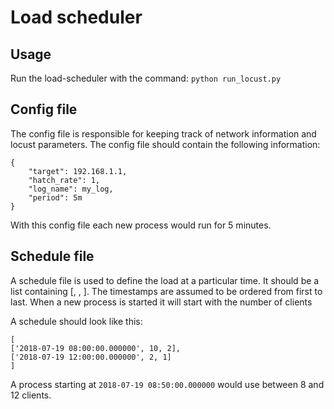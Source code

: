 # Load scheduler

## Usage

Run the load-scheduler with the command:
`python run_locust.py`

## Config file

The config file is responsible for keeping track of network information and locust parameters.
The config file should contain the following information:
```
{
    "target": 192.168.1.1,
    "hatch_rate": 1,
    "log_name": my_log,
    "period": 5m
}
```
With this config file each new process would run for 5 minutes.

## Schedule file

A schedule file is used to define the load at a particular time.
It should be a list containing [<timestamp>, <clients>, <variation>]. 
The timestamps are assumed to be ordered from first to last.
When a new process is started it will start with the number of clients 

A schedule should look like this:
```
[
['2018-07-19 08:00:00.000000', 10, 2],
['2018-07-19 12:00:00.000000', 2, 1] 
]
```
A process starting at `2018-07-19 08:50:00.000000` would use between 8 and 12 clients.
